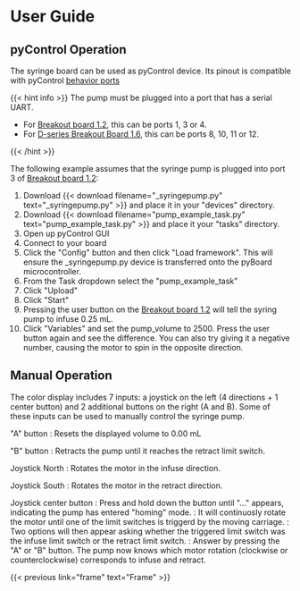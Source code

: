 
# User Guide

## pyControl Operation
The syringe board can be used as pyControl device. 
Its pinout is compatible with pyControl [behavior ports](https://pycontrol.readthedocs.io/en/latest/user-guide/hardware/#behaviour-ports)

{{< hint info >}}
The pump must be plugged into a port that has a serial UART. 

- For [Breakout board 1.2](https://pycontrol.readthedocs.io/en/latest/user-guide/hardware/#breakout-board-12), this can be ports 1, 3 or 4. 
- For [D-series Breakout Board 1.6](https://karpova-lab.github.io/pyControl-D-Series-Breakout/index.html#), this can be ports 8, 10, 11 or 12.

{{< /hint >}}

The following example assumes that the syringe pump is plugged into port 3 of [Breakout board 1.2](https://pycontrol.readthedocs.io/en/latest/user-guide/hardware/#breakout-board-12):

1. Download {{< download filename="_syringepump.py" text="_syringepump.py" >}} and place it in your "devices" directory. 
2. Download {{< download filename="pump_example_task.py" text="pump_example_task.py" >}} and place it your "tasks" directory.
3. Open up pyControl GUI
4. Connect to your board
5. Click the "Config" button and then click "Load framework". This will ensure the _syringepump.py device is transferred onto the pyBoard microcontroller. 
6. From the Task dropdown select the "pump_example_task"
7. Click "Upload"
8. Click "Start"
9. Pressing the user button on the [Breakout board 1.2](https://pycontrol.readthedocs.io/en/latest/user-guide/hardware/#breakout-board-12) will tell the syring pump to infuse 0.25 mL. 
10. Click "Variables" and set the pump_volume to 2500. Press the user button again and see the difference. You can also try giving it a negative number, causing the motor to spin in the opposite direction.


## Manual Operation

The color display includes 7 inputs: a joystick on the left (4 directions + 1 center button) and 2 additional buttons on the right (A and B). Some of these inputs can be used to manually control the syringe pump. 

"A" button
: Resets the displayed volume to 0.00 mL

"B" button
: Retracts the pump until it reaches the retract limit switch.

Joystick North
: Rotates the motor in the infuse direction.

Joystick South
: Rotates the motor in the retract direction.

Joystick center button
:  Press and hold down the button until "..." appears, indicating the pump has entered "homing" mode. 
:  It will continuosly rotate the motor until one of the limit switches is triggerd by the moving carriage. 
:  Two options will then appear asking whether the triggered limit switch was the infuse limit switch or the retract limit switch. 
:  Answer by pressing the "A" or "B" button. The pump now knows which motor rotation (clockwise or counterclockwise) corresponds to infuse and retract.


{{< previous link="frame" text="Frame" >}}